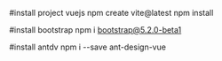 #install project vuejs
npm create vite@latest
npm install

#install bootstrap
npm i bootstrap@5.2.0-beta1

#install antdv
npm i --save ant-design-vue